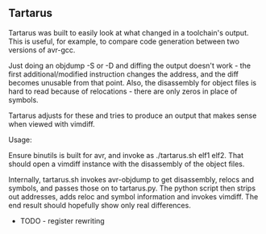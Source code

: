 Tartarus
--------

Tartarus was built to easily look at what changed in a toolchain's output. This is useful,
for example, to compare code generation between two versions of avr-gcc.

Just doing an objdump -S or -D and diffing the output doesn't work - the first additional/modified
instruction changes the address, and the diff becomes unusable from that point. Also, the disassembly
for object files is hard to read because of relocations - there are only zeros in place of symbols.

Tartarus adjusts for these and tries to produce an output that makes sense when viewed with vimdiff.

Usage:

Ensure binutils is built for avr, and invoke as ./tartarus.sh elf1 elf2.
That should open a vimdiff instance with the disassembly of the object files.

Internally, tartarus.sh invokes avr-objdump to get disassembly, relocs and symbols,
and passes those on to tartarus.py. The python script then strips out addresses, adds
reloc and symbol information and invokes vimdiff. The end result should hopefully show
only real differences.

* TODO - register rewriting
